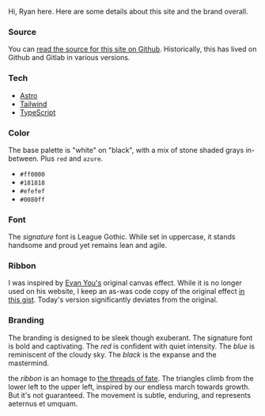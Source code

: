 Hi, Ryan here. Here are some details about this site and the brand overall.

### Source

You can [read the source for this site on Github](https://github.com/ryanmr/ryanrampersad.com). Historically, this has lived on Github and Gitlab in various versions.

### Tech

* [Astro](https://astro.build/)
* [Tailwind](https://tailwindcss.com/)
* [TypeScript](https://www.typescriptlang.org/)

### Color

The base palette is "white" on "black", with a mix of stone shaded grays in-between. Plus `red` and `azure`.

* `#ff0000`
* `#181818`
* `#efefef`
* `#0080ff`

### Font

The _signature_ font is League Gothic. While set in uppercase, it stands handsome and proud yet remains lean and agile.

### Ribbon


I was inspired by [Evan You's](https://evanyou.me/) original canvas effect. While it is no longer used on his website, I keep an as-was code copy of the original effect [in this gist](https://gist.github.com/ryanmr/205ef4297e7821fad088). Today's version significantly deviates from the original.

### Branding

The branding is designed to be sleek though exuberant. The signature font is bold and captivating. The _red_ is confident with quiet intensity. The _blue_ is reminiscent of the cloudy sky. The _black_ is the expanse and the mastermind.

the _ribbon_ is an homage to [the threads of fate](https://en.wikipedia.org/wiki/Fates#:~:text=The%20Fates%20are%20a%20common,weaving%20threads%20on%20a%20loom.). The triangles climb from the lower left to the upper left, inspired by our endless march towards growth. But it's not guaranteed. The movement is subtle, enduring, and represents <span class="underline decoration-dotted italic" title="forever and ever">aeternus et umquam</span>.
